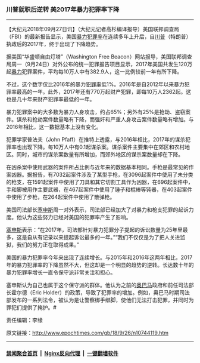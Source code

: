 ### 川普就职后逆转  美2017年暴力犯罪率下降
------------------------

<p>【大纪元2018年09月27日讯】（大纪元记者高杉编译报导）美国联邦调查局（FBI）的最新报告显示，美国<a href="http://www.epochtimes.com/gb/tag/%E6%9A%B4%E5%8A%9B.html">暴力</a><a href="http://www.epochtimes.com/gb/tag/%E7%8A%AF%E7%BD%AA%E7%8E%87.html">犯罪率</a>在连续多年上升后，自<a href="http://www.epochtimes.com/gb/tag/%E5%B7%9D%E6%99%AE.html">川普</a>（特朗普）执政后的2017年，终于出现了下降趋势。</p>
<p>据美国“华盛顿自由灯塔”（Washington Free Beacon）网站报导，美国联邦调查局周一（9月24日）对外公布的统一犯罪报告项目显示，2017年美国共发生120万起<a href="http://www.epochtimes.com/gb/tag/%E6%9A%B4%E5%8A%9B.html">暴力</a>犯罪案件，平均每10万人中有382.9人，这一比例较前一年有所下降。</p>
<p>不过，这个数字仅比2016年的暴力<a href="http://www.epochtimes.com/gb/tag/%E7%8A%AF%E7%BD%AA%E7%8E%87.html">犯罪率</a>低1%。2016年是自2012年以来暴力犯罪率最高的一年。此外，2017年还有770万起财产犯罪，即每10万人2362起。这也是几十年来财产犯罪率最低的一年。</p>
<p>暴力犯罪案中的大多数为暴力人身攻击，约占65%；另外有25%是抢劫、盗窃案件。谋杀和抢劫案件数量略有下降，而强奸和严重人身攻击案件数量略有增加。与2016年相比，这一数据基本上没有变化。</p>
<p>犯罪学家普法夫（John Pfaff）在推特上透露，与2016年相比，2017年的谋杀犯罪率也出现下降。每10万人中有0.1起谋杀案。谋杀案件主要集中在郊区和农村地区。同时，城市的谋杀案数量有所增加，而郊外地区的谋杀案数量却在下降。</p>
<p>在凶杀案中使用武器的案件所占比例与近年来的数据基本相同。手枪是最常见的作案凶器。据报告，有7032起案件涉及了某型手枪，在3096起案件中使用了未分类的枪支，在1591起案件中使用了刀具和其它切割工具作为凶器，在696起案件中，手和脚被用作主要武器，在467起案件中使用了锤子和棍棒等钝器，在403起案件中使用了步枪，在264起案件中使用了散弹枪。</p>
<p>美国司法部长<a href="http://www.epochtimes.com/gb/tag/%E5%A1%9E%E7%94%B3%E6%96%AF.html">塞申斯</a>周一对外表示，司法部已经加大了对暴力和枪支犯罪的起诉力度。他认为这些努力已经对美国的犯罪率产生了影响。</p>
<p><a href="http://www.epochtimes.com/gb/tag/%E5%A1%9E%E7%94%B3%E6%96%AF.html">塞申斯</a>表示：“在2017年，司法部针对暴力犯罪分子提起的诉讼数量为25年里最多，这是自从有记录以来提起诉讼最多的一年。”“我们不仅仅是为了把人关进监狱，我们的努力正在取得成果。”</p>
<p>美国的暴力犯罪率今年来出现了连续增长。与2015年和2016年这两年相比，2017年的暴力犯罪率的下降虽然不大，但这却是一个明显的趋势的逆转。长达数十年的暴力犯罪率增长一直令保守派非常关注和担心。</p>
<p>塞申斯认为自己也属于这个保守派的群体。他认为之前的<a href="http://www.epochtimes.com/gb/tag/%E5%A5%A5%E5%B7%B4%E9%A9%AC.html">奥巴马</a>政府和前任司法部长霍尔德（Eric Holder）的政策，导致了犯罪率的增加。例如，奥巴马时期司法部发布的一系列法令，被认为是让警察绑手绑脚，使他们无法打击犯罪，并同时为罪犯们提供了掩护。#</p>
<p>责任编辑：李缘</p>

原文链接：http://www.epochtimes.com/gb/18/9/26/n10744119.htm


------------------------
#### [禁闻聚合首页](https://github.com/gfw-breaker/banned-news/blob/master/README.md) &nbsp;|&nbsp; [Nginx反向代理](https://github.com/gfw-breaker/open-proxy/blob/master/README.md) &nbsp;|&nbsp; [一键翻墙软件](https://github.com/gfw-breaker/nogfw/blob/master/README.md)